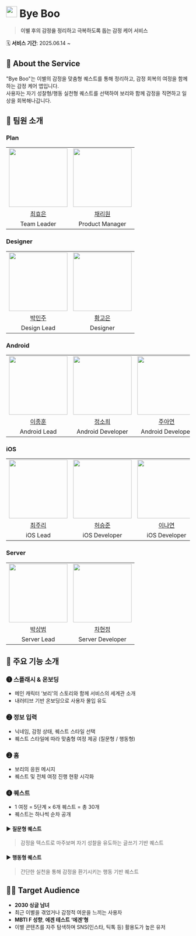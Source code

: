 # <img src="https://github.com/user-attachments/assets/4571f8fd-8b93-44ce-b1d6-48fac7655bad" height="30"/> Bye Boo

> **이별 후의 감정을 정리하고 극복하도록 돕는 감정 케어 서비스**

🗓️ **서비스 기간**: 2025.06.14 ~

## 🧠 About the Service

"Bye Boo"는 이별의 감정을 맞춤형 퀘스트를 통해 정리하고, 감정 회복의 여정을 함께하는 감정 케어 앱입니다.  
사용자는 자기 성찰형/행동 실천형 퀘스트를 선택하여 보리와 함께 감정을 직면하고 일상을 회복해나갑니다.


## 👥 팀원 소개

### Plan

<table>
  <tr>
    <td align="center"><img src="https://github.com/user-attachments/assets/f17a72d2-7e94-462c-b6f9-bd70bb7bac9f" width="160"></td>
    <td align="center"><img src="https://github.com/user-attachments/assets/3bf3ee65-4d27-490e-a4d8-b286dab15404" width="160"></td>
  </tr>
  <tr>
    <td align="center"><a href="https://github.com/Hyonning">최효은</td>
    <td align="center"><a href="https://github.com/cherry-p0p">채리원</td>
  </tr>
    <tr>
      <td align="center">Team Leader</td>
      <td align="center">Product Manager</td>
    </tr>
  </tr>
</table>

### Designer

<table>
  <tr>
    <td align="center"><img src="https://github.com/user-attachments/assets/88a665a2-1c32-4191-94b5-4ebc7b82e823" width="160"></td>
    <td align="center"><img src="https://github.com/user-attachments/assets/1cbbd6b7-118c-494f-9624-dedde33b67f5" width="160"></td>
  </tr>
  <tr>
    <td align="center"><a href="https://www.behance.net/de217131/projects">박민주</td>
    <td align="center"><a href="https://www.behance.net/8680bc06"Designer>황고은</td>
  </tr>
    <tr>
      <td align="center">Design Lead</td>
      <td align="center">Designer</td>
    </tr>
  </tr>
</table>

### Android

<table>
  <tr>
    <td align="center"><img src="https://github.com/user-attachments/assets/e8e8f4f0-83e5-4a4c-b304-b01a3c43b61d" width="160"></td>
    <td align="center"><img src="https://github.com/user-attachments/assets/feaa0eff-85d6-4571-8901-4004b22a58fc" width="160"></td>
    <td align="center"><img src="https://github.com/user-attachments/assets/31c5cebb-d1fc-4ca6-973c-098fc3fccafe" width="160"></td>
  </tr>
  <tr>
    <td align="center"><a href="https://github.com/fredleeJH">이종훈</td>
    <td align="center"><a href="https://github.com/sohee6989">정소희</td>
    <td align="center"><a href="https://github.com/znayeonzn">주아연</td>
  </tr>
    <tr>
    <td align="center">Android Lead</td>
    <td align="center">Android Developer</td>
    <td align="center">Android Developer</td>
  </tr>
</table>

### iOS

<table>
  <tr>
    <td align="center"><img src="https://github.com/user-attachments/assets/a1889d8b-f465-4c5a-b661-5ff8a004b3a6" width="160"></td>
    <td align="center"><img src="https://github.com/user-attachments/assets/1377d3a0-1eab-47cb-8a3b-1bcf4aea4e00" width="160"></td>
    <td align="center"><img src="https://github.com/user-attachments/assets/288b7b27-233e-40eb-bccd-0341e81f94bc" width="160"></td>
  </tr>
  <tr>
    <td align="center"><a href="https://github.com/juri123123">최주리</td>
    <td align="center"><a href="https://github.com/dev-domo">허승준</td>
    <td align="center"><a href="https://github.com/y-eonee">이나연</td>
  </tr>
    <tr>
    <td align="center">iOS Lead</td>
    <td align="center">iOS Developer</td>
    <td align="center">iOS Developer</td>
  </tr>
</table>
      
### Server

<table>
  <tr>
    <td align="center"><img src="https://github.com/user-attachments/assets/70f3b43a-1205-4645-9990-9b9b66192372" width="160"></td>
    <td align="center"><img src="https://github.com/user-attachments/assets/915817de-9953-45b2-8cb0-7d322aa147c9" width="160"></td>
  </tr>
  <tr>
    <td align="center"><a href="https://github.com/ssangbaam">박상범</td>
    <td align="center"><a href="https://github.com/jeong724">차현정</td>
  </tr>
    <tr>
      <td align="center">Server Lead</td>
      <td align="center">Server Developer</td>
    </tr>
  </tr>
</table>

## 🧩 주요 기능 소개

### ➊ 스플래시 & 온보딩  
- 메인 캐릭터 ‘보리’의 스토리와 함께 서비스의 세계관 소개  
- 내러티브 기반 온보딩으로 사용자 몰입 유도

### ➋ 정보 입력  
- 닉네임, 감정 상태, 퀘스트 스타일 선택  
- 퀘스트 스타일에 따라 맞춤형 여정 제공 (질문형 / 행동형)

### ➌ 홈  
- 보리의 응원 메시지  
- 퀘스트 및 전체 여정 진행 현황 시각화

### ➍ 퀘스트  
- 1 여정 = 5단계 × 6개 퀘스트 = 총 30개
- 퀘스트는 하나씩 순차 공개 

#### ▶ 질문형 퀘스트
> 감정을 텍스트로 마주보며 자기 성찰을 유도하는 글쓰기 기반 퀘스트

#### ▶ 행동형 퀘스트  
> 간단한 실천을 통해 감정을 환기시키는 행동 기반 퀘스트


## 🧑‍💻 Target Audience

- **2030 싱글 남녀**  
- 최근 이별을 겪었거나 감정적 여운을 느끼는 사용자  
- **MBTI F 성향**, **에겐 테스트 ‘에겐’형**  
- 이별 콘텐츠를 자주 탐색하며 SNS(인스타, 틱톡 등) 활용도가 높은 유저
